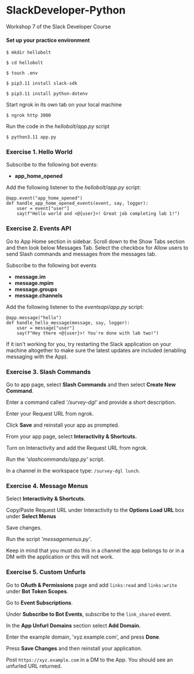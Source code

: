 # SlackDeveloper-Python
Workshop 7 of the Slack Developer Course

#### Set up your practice environment

`$ mkdir hellobolt`

`$ cd hellobolt`

`$ touch .env`

`$ pip3.11 install slack-sdk`

`$ pip3.11 install python-dotenv`

Start ngrok in its own tab on your local machine

`$ ngrok http 3000`

Run the code in the *hellobolt/app.py* script

`$ python3.11 app.py`

### Exercise 1. Hello World

Subscribe to the following bot events:
- **app_home_opened**

Add the following listener to the *hellobolt/app.py* script:

```
@app.event("app_home_opened")
def handle_app_home_opened_events(event, say, logger):
    user = event["user"]
    say(f"Hello world and <@{user}>! Great job completing lab 1!")
```

### Exercise 2. Events API

Go to App Home section in sidebar. Scroll down to the Show Tabs section and then look below Messages Tab. Select the checkbox for Allow users to send Slash commands and messages from the messages tab.

Subscribe to the following bot events

- **message.im**
- **message.mpim**
- **message.groups**
- **message.channels**

Add the following listener to the *eventsapi/app.py* script:

```
@app.message("hello")
def handle_hello_message(message, say, logger):
    user = message["user"]
    say(f"Hey there <@{user}>! You're done with lab two!")
```

If it isn't working for you, try restarting the Slack application on your machine altogether to make sure the latest updates are included (enabling messaging with the App).

### Exercise 3. Slash Commands

Go to app page, select **Slash Commands** and then select **Create New Command**.

Enter a command called *'/survey-dgl'* and provide a short description.

Enter your Request URL from ngrok.

Click **Save** and reinstall your app as prompted.

From your app page, select **Interactivity & Shortcuts.**

Turn on Interactivity and add the Request URL from ngrok.

Run the *'slashcommands/app.py'* script.

In a channel in the workspace type: `/survey-dgl lunch`.

### Exercise 4. Message Menus

Select **Interactivity & Shortcuts**. 

Copy/Paste Request URL under Interactivity to the **Options Load URL** box under **Select Menus**

Save changes.

Run the script *'messagemenus.py'*. 

Keep in mind that you must do this in a channel the app belongs to or in a DM with the application or this will not work.

### Exercise 5. Custom Unfurls

Go to **OAuth & Permissions** page and add `links:read` and `links:write` under **Bot Token Scopes**.

Go to **Event Subscriptions**. 

Under **Subscribe to Bot Events**, subscribe to the `link_shared` event.

In the **App Unfurl Domains** section select **Add Domain.**

Enter the example domain, 'xyz.example.com', and press **Done**.

Press **Save Changes** and then reinstall your application.

Post `https://xyz.example.com` in a DM to the App. You should see an unfurled URL returned.










